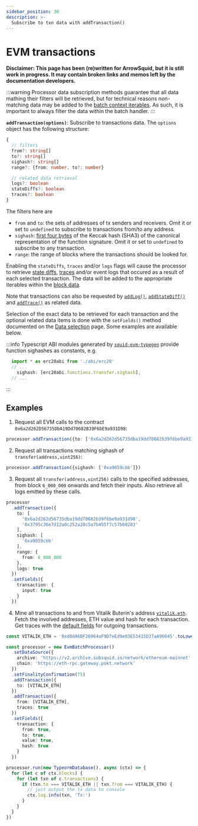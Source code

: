 ```yaml
---
sidebar_position: 30
description: >-
  Subscribe to txn data with addTransaction()
---
```


# EVM transactions 

**Disclaimer: This page has been (re)written for ArrowSquid, but it is still work in progress. It may contain broken links and memos left by the documentation developers.**

:::warning
Processor data subscription methods guarantee that all data mathing their filters will be retrieved, but for technical reasons non-matching data may be added to the [batch context iterables](/evm-indexing/context-interfaces/#blockdata). As such, it is important to always filter the data within the batch handler.
:::

**`addTransaction(options)`**: Subscribe to transactions data. The `options` object has the following structure:
```typescript
{
  // filters
  from?: string[]
  to?: string[]
  sighash?: string[]
  range?: {from: number, to?: number}

  // related data retrieval
  logs?: boolean
  stateDiffs?: boolean
  traces?: boolean
}
```
[//]: # (!!!! re-check the interface upon the release)

The filters here are
+ `from` and `to`: the sets of addresses of tx senders and receivers. Omit it or set to `undefined` to subscribe to transactions from/to any address.
+ `sighash`: [first four bytes](https://ethereum.org/en/developers/docs/transactions/#the-data-field) of the Keccak hash (SHA3) of the canonical representation of the function signature. Omit it or set to `undefined` to subscribe to any transaction.
+ `range`: the range of blocks where the transactions should be looked for.

Enabling the `stateDiffs`, `traces` and/or `logs` flags will cause the processor to retrieve [state diffs](/evm-indexing/configuration/state-diffs/), [traces](/evm-indexing/configuration/traces/) and/or event logs that occured as a result of each selected transaction. The data will be added to the appropriate iterables within the [block data](/evm-indexing/context-interfaces/#blockdata).

Note that transactions can also be requested by [`addLog()`](../evm-logs), [`addStateDiff()`](../state-diffs) and [`addTrace()`](../traces) as related data.

[//]: # (!!!! check in the final version whether it also adds the data to the items)

Selection of the exact data to be retrieved for each transaction and the optional related data items is done with the `setFields()` method documented on the [Data selection](../data-selection) page. Some examples are available below.

:::info
Typescript ABI modules generated by [`squid-evm-typegen`](/evm-indexing/squid-evm-typegen) provide function sighashes as constants, e.g.

```ts
  import * as erc20abi from './abi/erc20'
  // ...
    sighash: [erc20abi.functions.transfer.sighash],
  // ...
```
:::

## Examples

1) Request all EVM calls to the contract `0x6a2d262D56735DbA19Dd70682B39F6bE9a931D98`:
```ts
processor.addTransaction({to: ['0x6a2d262d56735dba19dd70682b39f6be9a931d98']})
```

2) Request all transactions matching sighash of `transfer(address,uint256)`:
```ts
processor.addTransaction({sighash: ['0xa9059cbb']})
```

3) Request all `transfer(address,uint256)` calls to the specified addresses, from block `6_000_000` onwards and fetch their inputs. Also retrieve all logs emitted by these calls.
```ts
processor
  .addTransaction({
    to: [
      '0x6a2d262d56735dba19dd70682b39f6be9a931d98',
      '0x3795c36e7d12a8c252a20c5a7b455f7c57b60283'
    ],
    sighash: [
      '0xa9059cbb'
    ],
    range: {
      from: 6_000_000
    },
    logs: true
  })
  .setFields({
    transaction: {
      input: true
    }
  })
```

4) Mine all transactions to and from Vitalik Buterin's address [`vitalik.eth`](https://etherscan.io/address/vitalik.eth). Fetch the involved addresses, ETH value and hash for each transaction. Get traces with the [default fields](../../context-interfaces/#trace) for outgoing transactions.

[//]: # (!!!! replace the archive URL once archive-registry carries Arrowsquid archives)
[//]: # (???? which traces are these - "execution" or "debug"?)

```ts
const VITALIK_ETH = '0xd8dA6BF26964aF9D7eEd9e03E53415D37aA96045'.toLowerCase()

const processor = new EvmBatchProcessor()
  .setDataSource({
    archive: 'https://v2.archive.subsquid.io/network/ethereum-mainnet',
    chain: 'https://eth-rpc.gateway.pokt.network'
  })
  .setFinalityConfirmation(75)
  .addTransaction({
    to: [VITALIK_ETH]
  })
  .addTransaction({
    from: [VITALIK_ETH],
    traces: true
  })
  .setFields({
    transaction: {
      from: true,
      to: true,
      value: true,
      hash: true
    }
  })

processor.run(new TypeormDatabase(), async (ctx) => {
  for (let c of ctx.blocks) {
    for (let txn of c.transactions) {
      if (txn.to === VITALIK_ETH || txn.from === VITALIK_ETH) {
        // just output the tx data to console
        ctx.log.info(txn, 'Tx:')
      }
    }
  }
})
```
